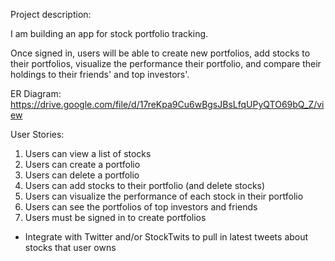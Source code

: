 Project description:

I am building an app for stock portfolio tracking.

Once signed in, users will be able to create new portfolios, add stocks to their portfolios, 
visualize the performance their portfolio, and compare their holdings to their friends' and top investors'.

ER Diagram:
https://drive.google.com/file/d/17reKpa9Cu6wBgsJBsLfqUPyQTO69bQ_Z/view

User Stories:

1. Users can view a list of stocks
2. Users can create a portfolio
3. Users can delete a portfolio
4. Users can add stocks to their portfolio (and delete stocks)
5. Users can visualize the performance of each stock in their portfolio
6. Users can see the portfolios of top investors and friends
7. Users must be signed in to create portfolios

* Integrate with Twitter and/or StockTwits to pull in latest tweets about stocks that user owns
